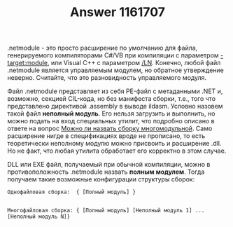 ﻿---
title: "Answer 1161707"
se.owner.user_id: 240512
se.owner.display_name: "MSDN.WhiteKnight"
se.owner.link: "https://ru.stackoverflow.com/users/240512/msdn-whiteknight"
se.answer_id: 1161707
se.question_id: 1161449
se.post_type: answer
se.is_accepted: True
---
<p>.netmodule - это просто расширение по умолчанию для файла, генерируемого компиляторами C#/VB при компиляции с параметром <a href="https://docs.microsoft.com/en-us/dotnet/csharp/language-reference/compiler-options/target-module-compiler-option" rel="nofollow noreferrer">-target:module</a>, или Visual C++ с параметром <a href="https://docs.microsoft.com/en-us/cpp/build/reference/ln-create-msil-module?view=vs-2019" rel="nofollow noreferrer">/LN</a>. Конечно, любой файл .netmodule является управляемым модулем, но обратное утверждение неверно. Считайте, что это разновидность управляемого модуля.</p>
<p>Файл .netmodule представляет из себя PE-файл с метаданными .NET и, возможно, секцией CIL-кода, но без манифеста сборки, т.е., того что представлено директивой .assembly в выводе ildasm. Условно назовем такой файл <strong>неполный модуль</strong>. Его нельзя загрузить и выполнить, но можно подать на вход специальных утилит, что подробно описано в ответе на вопрос <a href="https://ru.stackoverflow.com/q/1158500/240512">Можно ли назвать сборку многомодульной</a>. Само расширение нигде в спецификациях вроде не прописано, то есть теоретически неполному модулю можно присвоить и расширение .dll. Но не факт, что любая утилита обработает его корректно в этом случае.</p>
<p>DLL или EXE файл, получаемый при обычной компиляции, можно в противоположность .netmodule назвать <strong>полным модулем</strong>. Тогда получаем такие возможные конфигурации структуры сборок:</p>
<pre class="lang-none prettyprint-override"><code>Однофайловая сборка:  { [Полный модуль] }

Многофайловая сборка: { [Полный модуль] [Неполный модуль 1] ... [Неполный модуль N]}
</code></pre>
